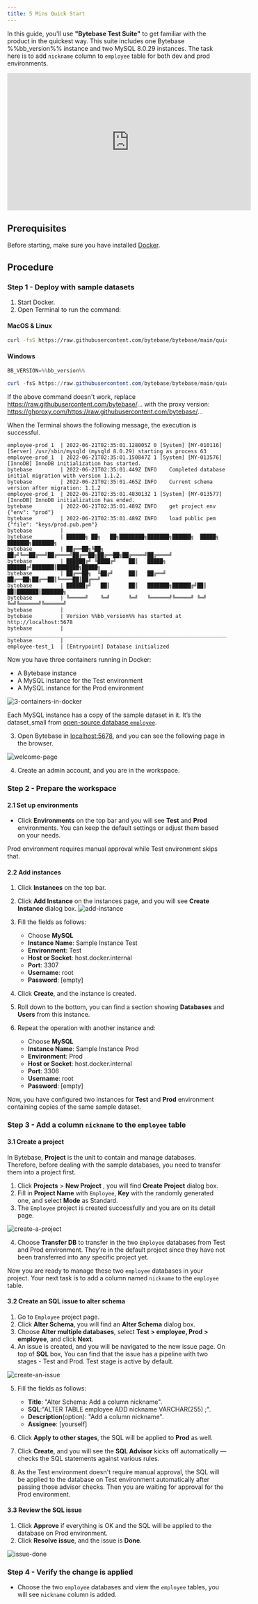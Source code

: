 ```yaml
---
title: 5 Mins Quick Start
---
```


In this guide, you'll use **"Bytebase Test Suite"** to get familiar with the product in the quickest way. This suite includes one Bytebase %%bb_version%% instance and two MySQL 8.0.29 instances.
The task here is to add `nickname` column to `employee` table for both dev and prod environments.

<iframe width="560" height="315" src="https://www.youtube.com/embed/lav1JaaTLMc" title="YouTube video player" frameborder="0" allow="accelerometer; autoplay; clipboard-write; encrypted-media; gyroscope; picture-in-picture" allowfullscreen></iframe>

## Prerequisites

Before starting, make sure you have installed [Docker](https://www.docker.com/get-started/).

## Procedure

### Step 1 - Deploy with sample datasets

1. Start Docker.
2. Open Terminal to run the command:

#### MacOS & Linux

```bash
curl -fsS https://raw.githubusercontent.com/bytebase/bytebase/main/quickstart/getting-started.docker-compose.yml | BB_VERSION=%%bb_version%% docker-compose -f - up
```

#### Windows

```powershell
BB_VERSION=%%bb_version%%
```

```powershell
curl -fsS https://raw.githubusercontent.com/bytebase/bytebase/main/quickstart/getting-started.docker-compose.yml | docker-compose -f - up
```

<hint-block type="info">

If the above command doesn't work, replace https://raw.githubusercontent.com/bytebase/... with the proxy version: https://ghproxy.com/https://raw.githubusercontent.com/bytebase/...

</hint-block>

When the Terminal shows the following message, the execution is successful.

```
employee-prod_1  | 2022-06-21T02:35:01.128005Z 0 [System] [MY-010116] [Server] /usr/sbin/mysqld (mysqld 8.0.29) starting as process 63
employee-prod_1  | 2022-06-21T02:35:01.150847Z 1 [System] [MY-013576] [InnoDB] InnoDB initialization has started.
bytebase         | 2022-06-21T02:35:01.449Z	INFO	Completed database initial migration with version 1.1.2.
bytebase         | 2022-06-21T02:35:01.465Z	INFO	Current schema version after migration: 1.1.2
employee-prod_1  | 2022-06-21T02:35:01.483013Z 1 [System] [MY-013577] [InnoDB] InnoDB initialization has ended.
bytebase         | 2022-06-21T02:35:01.489Z	INFO	get project env	{"env": "prod"}
bytebase         | 2022-06-21T02:35:01.489Z	INFO	load public pem	{"file": "keys/prod.pub.pem"}
bytebase         |
bytebase         | ██████╗ ██╗   ██╗████████╗███████╗██████╗  █████╗ ███████╗███████╗
bytebase         | ██╔══██╗╚██╗ ██╔╝╚══██╔══╝██╔════╝██╔══██╗██╔══██╗██╔════╝██╔════╝
bytebase         | ██████╔╝ ╚████╔╝    ██║   █████╗  ██████╔╝███████║███████╗█████╗
bytebase         | ██╔══██╗  ╚██╔╝     ██║   ██╔══╝  ██╔══██╗██╔══██║╚════██║██╔══╝
bytebase         | ██████╔╝   ██║      ██║   ███████╗██████╔╝██║  ██║███████║███████╗
bytebase         | ╚═════╝    ╚═╝      ╚═╝   ╚══════╝╚═════╝ ╚═╝  ╚═╝╚══════╝╚══════╝
bytebase         |
bytebase         | Version %%bb_version%% has started at http://localhost:5678
bytebase         | ___________________________________________________________________________________________
bytebase         |
employee-test_1  | [Entrypoint] Database initialized
```

Now you have three containers running in Docker:

- A Bytebase instance
- A MySQL instance for the Test environment
- A MySQL instance for the Prod environment

![3-containers-in-docker](/docs/get-started/quick-start/3-containers-in-docker.webp)

Each MySQL instance has a copy of the sample dataset in it. It’s the dataset_small from [open-source database `employee`](https://github.com/bytebase/employee-sample-database-mysql).

3. Open Bytebase in [localhost:5678](http://localhost:5678/), and you can see the following page in the browser.

![welcome-page](/docs/get-started/quick-start/welcome-page.webp)

4. Create an admin account, and you are in the workspace.

### Step 2 - Prepare the workspace

#### 2.1 Set up environments

- Click **Environments** on the top bar and you will see **Test** and **Prod** environments. You can keep the default settings or adjust them based on your needs.

Prod environment requires manual approval while Test environment skips that.

#### 2.2 Add instances

1. Click **Instances** on the top bar.
2. Click **Add Instance** on the instances page, and you will see **Create Instance** dialog box.
   ![add-instance](/docs/get-started/quick-start/add-instance.webp)
3. Fill the fields as follows:

   - Choose **MySQL**
   - **Instance Name**: Sample Instance Test
   - **Environment**: Test
   - **Host or Socket**: host.docker.internal
   - **Port**: 3307
   - **Username**: root
   - **Password**: [empty]

4. Click **Create**, and the instance is created.
5. Roll down to the bottom, you can find a section showing **Databases** and **Users** from this instance.
6. Repeat the operation with another instance and:
   - Choose **MySQL**
   - **Instance Name**: Sample Instance Prod
   - **Environment**: Prod
   - **Host or Socket**: host.docker.internal
   - **Port**: 3306
   - **Username**: root
   - **Password**: [empty]

Now, you have configured two instances for **Test** and **Prod** environment containing copies of the same sample dataset.

### Step 3 - Add a column `nickname` to the `employee` table

#### 3.1 Create a project

In Bytebase, **Project** is the unit to contain and manage databases. Therefore, before dealing with the sample databases, you need to transfer them into a project first.

1. Click **Projects** > **New Project** , you will find **Create Project** dialog box.
2. Fill in **Project Name** with `Employee`, **Key** with the randomly generated one, and select **Mode** as Standard.
3. The `Employee` project is created successfully and you are on its detail page.

![create-a-project](/docs/get-started/quick-start/create-a-project.webp)

4. Choose **Transfer DB** to transfer in the two `Employee` databases from Test and Prod environment. They’re in the default project since they have not been transferred into any specific project yet.

Now you are ready to manage these two `employee` databases in your project. Your next task is to add a column named `nickname` to the `employee` table.

#### 3.2 Create an SQL issue to alter schema

1. Go to `Employee` project page.
2. Click **Alter Schema**, you will find an **Alter Schema** dialog box.
3. Choose **Alter multiple databases**, select **Test > employee, Prod > employee**, and click **Next**.
4. An issue is created, and you will be navigated to the new issue page. On top of **SQL** box, You can find that the issue has a pipeline with two stages - Test and Prod. Test stage is active by default.

![create-an-issue](/docs/get-started/quick-start/create-an-issue.webp)

5. Fill the fields as follows:

   - **Title**: "Alter Schema: Add a column nickname".
   - **SQL**:"ALTER TABLE employee ADD nickname VARCHAR(255) ;".
   - **Description**(option): "Add a column nickname".
   - **Assignee**: [yourself]

6. Click **Apply to other stages**, the SQL will be applied to **Prod** as well.
7. Click **Create**, and you will see the **SQL Advisor** kicks off automatically — checks the SQL statements against various rules.
8. As the Test environment doesn't require manual approval, the SQL will be applied to the database on Test environment automatically after passing those advisor checks. Then you are waiting for approval for the Prod environment.

#### 3.3 Review the SQL issue

1. Click **Approve** if everything is OK and the SQL will be applied to the database on Prod environment.
2. Click **Resolve issue**, and the issue is **Done**.

![issue-done](/docs/get-started/quick-start/issue-done.webp)

### Step 4 - Verify the change is applied

- Choose the two `employee` databases and view the `employee` tables, you will see `nickname` column is added.
